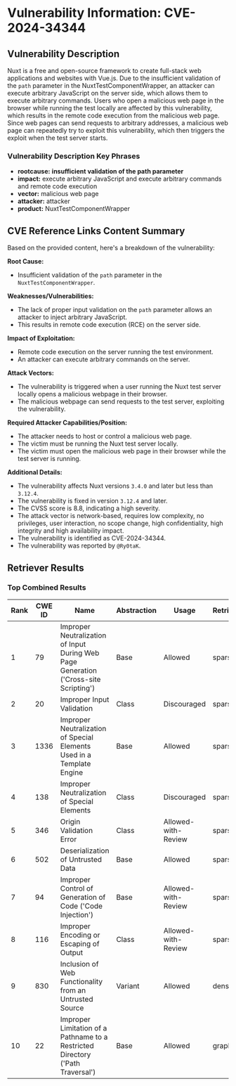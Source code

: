 # Vulnerability Information: CVE-2024-34344

## Vulnerability Description
Nuxt is a free and open-source framework to create full-stack web applications and websites with Vue.js. Due to the insufficient validation of the `path` parameter in the NuxtTestComponentWrapper, an attacker can execute arbitrary JavaScript on the server side, which allows them to execute arbitrary commands. Users who open a malicious web page in the browser while running the test locally are affected by this vulnerability, which results in the remote code execution from the malicious web page. Since web pages can send requests to arbitrary addresses, a malicious web page can repeatedly try to exploit this vulnerability, which then triggers the exploit when the test server starts.

### Vulnerability Description Key Phrases
- **rootcause:** **insufficient validation of the path parameter**
- **impact:** execute arbitrary JavaScript and execute arbitrary commands and remote code execution
- **vector:** malicious web page
- **attacker:** attacker
- **product:** NuxtTestComponentWrapper

## CVE Reference Links Content Summary
Based on the provided content, here's a breakdown of the vulnerability:

**Root Cause:**

*   Insufficient validation of the `path` parameter in the `NuxtTestComponentWrapper`.

**Weaknesses/Vulnerabilities:**

*   The lack of proper input validation on the `path` parameter allows an attacker to inject arbitrary JavaScript.
*   This results in remote code execution (RCE) on the server side.

**Impact of Exploitation:**

*   Remote code execution on the server running the test environment.
*   An attacker can execute arbitrary commands on the server.

**Attack Vectors:**

*   The vulnerability is triggered when a user running the Nuxt test server locally opens a malicious webpage in their browser.
*   The malicious webpage can send requests to the test server, exploiting the vulnerability.

**Required Attacker Capabilities/Position:**

*   The attacker needs to host or control a malicious web page.
*   The victim must be running the Nuxt test server locally.
*   The victim must open the malicious web page in their browser while the test server is running.

**Additional Details:**

*   The vulnerability affects Nuxt versions `3.4.0` and later but less than `3.12.4`.
*   The vulnerability is fixed in version `3.12.4` and later.
*   The CVSS score is 8.8, indicating a high severity.
*   The attack vector is network-based, requires low complexity, no privileges, user interaction, no scope change, high confidentiality, high integrity and high availability impact.
*   The vulnerability is identified as CVE-2024-34344.
*   The vulnerability was reported by `@Ry0taK`.

## Retriever Results

### Top Combined Results

| Rank | CWE ID | Name | Abstraction | Usage  | Retrievers | Individual Scores |
|------|--------|------|-------------|-------|------------|-------------------|
| 1 | 79 | Improper Neutralization of Input During Web Page Generation ('Cross-site Scripting') | Base | Allowed | sparse | 0.691 |
| 2 | 20 | Improper Input Validation | Class | Discouraged | sparse | 0.687 |
| 3 | 1336 | Improper Neutralization of Special Elements Used in a Template Engine | Base | Allowed | sparse | 0.679 |
| 4 | 138 | Improper Neutralization of Special Elements | Class | Discouraged | sparse | 0.679 |
| 5 | 346 | Origin Validation Error | Class | Allowed-with-Review | sparse | 0.672 |
| 6 | 502 | Deserialization of Untrusted Data | Base | Allowed | sparse | 0.671 |
| 7 | 94 | Improper Control of Generation of Code ('Code Injection') | Base | Allowed-with-Review | sparse | 0.670 |
| 8 | 116 | Improper Encoding or Escaping of Output | Class | Allowed-with-Review | sparse | 0.658 |
| 9 | 830 | Inclusion of Web Functionality from an Untrusted Source | Variant | Allowed | dense | 0.502 |
| 10 | 22 | Improper Limitation of a Pathname to a Restricted Directory ('Path Traversal') | Base | Allowed | graph | 0.003 |

